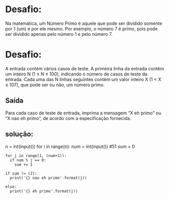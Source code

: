 # Desafio:
Na matemática, um Número Primo é aquele que pode ser dividido somente por 1 (um) e por ele mesmo. Por exemplo, o número 7 é primo, pois pode ser dividido apenas pelo número 1 e pelo número 7.

# Desafio:
A entrada contém vários casos de teste. A primeira linha da entrada contém um inteiro N (1 ≤ N ≤ 100), indicando o número de casos de teste da entrada. Cada uma das N linhas seguintes contém um valor inteiro X (1 < X ≤ 107), que pode ser ou não, um número primo.

## Saída
Para cada caso de teste de entrada, imprima a mensagem “X eh primo” ou “X nao eh primo”, de acordo com a especificação fornecida.

## solução:
n = int(input())
for i in range(n):
    num = int(input()) #51
    sum = 0

    for j in range(1, (num+1)):
      if num % j == 0:
        sum += 1     
   
    if sum != (2):
      print('{} nao eh primo'.format(j))

    else:
      print('{} eh primo'.format(j))